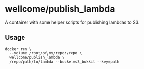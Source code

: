 # wellcome/publish_lambda

A container with some helper scripts for publishing lambdas to S3.

## Usage

```
docker run \
  --volume /root/of/my/repo:/repo \
  wellcome/publish_lambda \
  /repo/path/to/lambda --bucket=s3_bukkit --key=path
```